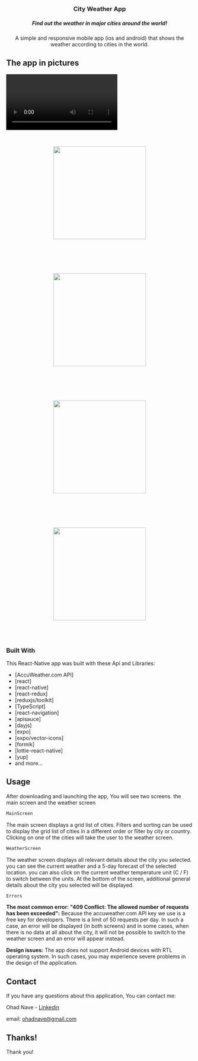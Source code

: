  <h3 align="center">City Weather App</h3>
 <h5 align="center">Find out the weather in major cities around the world!</h5>

  <p align="center">
    A simple and responsive mobile app (ios and android) that shows the weather according to cities in the world.
</p>

## The app in pictures

<video controls>
  <source src="https://github.com/Navedms/cityWeatherApp/blob/main/assets/screenShots/appvid.mp4" type="video/mp4">
</video>

<p align="center"><img style="margin: 30px;" width="250" src="https://github.com/Navedms/cityWeatherApp/blob/main/assets/screenShots/1.png"></p><br><br>
<p align="center"><img width="250" src="https://github.com/Navedms/cityWeatherApp/blob/main/assets/screenShots/2.png"></p><br><br>
<p align="center"><img style="margin: 30px;" width="250" src="https://github.com/Navedms/cityWeatherApp/blob/main/assets/screenShots/3.png"></p><br><br>
<p align="center"><img width="250" src="https://github.com/Navedms/cityWeatherApp/blob/main/assets/screenShots/4.png"></p><br><br>

### Built With

This React-Native app was built with these Api and Libraries:

-   [AccuWeather.com API]
-   [react]
-   [react-native]
-   [react-redux]
-   [reduxjs/toolkit]
-   [TypeScript]
-   [react-navigation]
-   [apisauce]
-   [dayjs]
-   [expo]
-   [expo/vector-icons]
-   [formik]
-   [lottie-react-native]
-   [yup]
-   and more...

## Usage

After downloading and launching the app, You will see two screens. the main screen and the weather screen

```sh
MainScreen
```

The main screen displays a grid list of cities. Filters and sorting can be used to display the grid list of cities in a different order or filter by city or country.
Clicking on one of the cities will take the user to the weather screen.

```sh
WeatherScreen
```

The weather screen displays all relevant details about the city you selected. you can see the current weather and a 5-day forecast of the selected location. you can also click on the current weather temperature unit (C / F) to switch between the units.
At the bottom of the screen, additional general details about the city you selected will be displayed.

```sh
Errors
```

<b>The most common error: "409 Conflict: The allowed number of requests has been exceeded":</b>
Because the accuweather.com API key we use is a free key for developers. There is a limit of 50 requests per day.
In such a case, an error will be displayed (in both screens) and in some cases, when there is no data at all about the city, it will not be possible to switch to the weather screen and an error will appear instead.

<b>Design issues:</b>
The app does not support Android devices with RTL operating system. In such cases, you may experience severe problems in the design of the application.

## Contact

If you have any questions about this application, You can contact me:

Ohad Nave - [Linkedin](https://www.linkedin.com/in/ohadnave/)

email: ohadnave@gmail.com

## Thanks!

Thank you!
